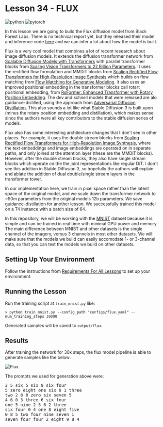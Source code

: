 # Lesson 34 - FLUX

[![python](https://img.shields.io/badge/Python-3.9-3776AB.svg?style=flat&logo=python&logoColor=white)](https://www.python.org)
[![pytorch](https://img.shields.io/badge/PyTorch-2.0.0-EE4C2C.svg?style=flat&logo=pytorch)](https://pytorch.org)

In this lesson we are going to build the Flux diffusion model from Black Forest Labs. There is no technical report yet, but they released their model and inference code [here](https://github.com/black-forest-labs/flux) and we can infer a lot about how the model is built.

Flux is a very cool model that combines a lot of recent research about image diffusion models. It extends the diffusion transformer network from [Scalable Diffusion Models with Transformers](https://arxiv.org/abs/2212.09748) with parallel transformer blocks from [Scaling Vision Transformers to 22 Billion Parameters](https://arxiv.org/abs/2302.05442). It uses the rectified flow formulation and MMDiT blocks from [Scaling Rectified Flow Transformers for High-Resolution Image Synthesis](https://arxiv.org/abs/2403.03206) which builds on flow matching from [Flow Matching for Generative Modeling](https://arxiv.org/abs/2210.02747). It also uses an improved positional embedding in the transformer blocks call rotart positional embedding, from [RoFormer: Enhanced Transformer with Rotary Position Embedding](https://arxiv.org/abs/2104.09864). The dev and schnell models that were released are alo guidance-distilled, using the approach from [Adversarial Diffusion Distillation](https://arxiv.org/abs/2311.17042). This also sounds a lot like what Stable Diffusion 3 is built upon (minus the rotary position embedding and distillation), which makes sense since the authors were all key contributors to the stable diffusion series of models.

Flux also has some interesting architecture changes that I don't see in other places. For example, it uses the double stream blocks from [Scaling Rectified Flow Transformers for High-Resolution Image Synthesis](https://arxiv.org/abs/2403.03206), where the text embeddings and image embeddings are operated on in separate paths, and only joined at the attention layer (these are the MMDiT blocks). However, after the double stream blocks, they also have single stream blocks which operate on the the joint representations like regular DiT. I don't see this addition in Stable Diffusion 3, so hopefully the authors will explain and ablate the addition of dual double/single stream layers in the transformer tower.

In our implementation here, we train in pixel space rather than the latent space of the original model, and we scale down the transformer network to ~50m parameters from the original models 12b parameters. We save guidance-distillation for another lesson. We successfully trained this model on a T4 instance with a batch size of 64.

In this repository, we will be working with the [MNIST](https://en.wikipedia.org/wiki/MNIST_database) dataset because it is simple and can be trained in real time with minimal GPU power and memory. The main difference between MNIST and other datasets is the single channel of the imagery, versus 3 channels in most other datasets. We will make sure that the models we build can easily accomodate 1- or 3-channel data, so that you can test the models we build on other datasets.

## Setting Up Your Environment

Follow the instructions from [Requirements For All Lessons](https://github.com/swookey-thinky/mindiffusion?tab=readme-ov-file#requirements-for-all-lessons) to set up your environment.

## Running the Lesson

Run the training script at `train_mnist.py` like:

```
> python train_mnist.py --config_path "configs/flux.yaml" --num_training_steps 30000
```

Generated samples will be saved to `output/flux`.

## Results

After training the network for 30k steps, the flux model pipeline is able to generate samples like the below:

![Flux](https://drive.google.com/uc?export=view&id=1_r8poe1SJxf8UtT4mmQaTT378m26hD-F)

The prompts we used for generation above were:

<pre>
3 5 six 5 six 9 six four 
5 zero eight one six 9 1 three 
two 2 8 8 zero six seven 5 
4 6 0 3 three 6 six four 
one 5 nine 2 5 6 2 three 
six four 0 4 one 8 eight five 
0 8 5 two four nine seven 1 
seven four four 2 eight 9 8 4 
</pre>
